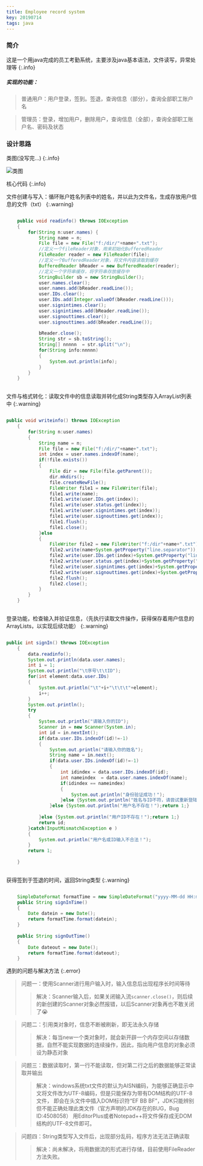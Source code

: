 ```yaml
---
title: Employee record system
key: 20190714
tags: java
---
```


### 简介

这是一个用java完成的员工考勤系统，主要涉及java基本语法，文件读写，异常处理等
{:.info}

##### 实现的功能：  

> 普通用户：用户登录，签到。签退，查询信息（部分），查询全部职工账户名

> 管理员：登录，增加用户，删除用户，查询信息（全部），查询全部职工账户名、密码及状态


### 设计思路

类图(没写完...)
{:.info}

![类图](http://i2.tiimg.com/691221/accc0387d4a993c5.png)


核心代码
{:.info}

文件创建与写入：循环账户姓名列表中的姓名，并以此为文件名，生成存放用户信息的文件（txt）
{:.warning}

```java

	public void readinfo() throws IOException 
	{
		for(String n:user.names) {
			String name = n;
			File file = new File("f:/dir/"+name+".txt");
			//定义一个fileReader对象，用来初始化BufferedReader
			FileReader reader = new FileReader(file);
			//定义一个BufferedReader对象，将文件内容读取到缓存
			BufferedReader bReader = new BufferedReader(reader);
			//定义一个字符串缓存，将字符串存放缓存中
			StringBuilder sb = new StringBuilder();
	        user.names.clear();
	        user.names.add(bReader.readLine());
	        user.IDs.clear();
			user.IDs.add(Integer.valueOf(bReader.readLine()));
			user.signintimes.clear();
			user.signintimes.add(bReader.readLine());
			user.signouttimes.clear();
			user.signouttimes.add(bReader.readLine());
	        
	        bReader.close();
	        String str = sb.toString();
	        String[] nnnnn  = str.split("\n");
	        for(String info:nnnnn) 
	        {
	        	System.out.println(info);
	        }
		}
	}
  
```
文件与格式转化：读取文件中的信息读取并转化成String类型存入ArrayList列表中
{:.warning}

```java

public void writeinfo() throws IOException 
	{
		for(String n:user.names)
		{
			String name = n;
			File file = new File("f:/dir/"+name+".txt");
			int index = user.names.indexOf(name);
			if(!file.exists()) 
			{
				File dir = new File(file.getParent());
				dir.mkdirs();
				file.createNewFile();
				FileWriter file1 = new FileWriter(file);
				file1.write(name);
				file1.write(user.IDs.get(index));
				file1.write(user.status.get(index));
				file1.write(user.signintimes.get(index));
				file1.write(user.signouttimes.get(index));
				file1.flush();
				file1.close();
			}else 
			{
				FileWriter file2 = new FileWriter("f:/dir"+name+".txt");
				file2.write(name+System.getProperty("line.separator"));
				file2.write(user.IDs.get(index)+System.getProperty("line.separator"));
				file2.write(user.status.get(index)+System.getProperty("line.separator"));
				file2.write(user.signintimes.get(index)+System.getProperty("line.separator"));
				file2.write(user.signouttimes.get(index)+System.getProperty("line.separator"));
				file2.flush();
				file2.close();
			}
		}
	}
  
```

登录功能，检查输入并验证信息，（先执行读取文件操作，获得保存着用户信息的ArrayLists，以实现后续功能）
{:.warning}


```java

public int signIn() throws IOException 
	{
		data.readinfo();
		System.out.println(data.user.names);
		int i = 1;
		System.out.println("\t序号\t\tID");
		for(int element:data.user.IDs) 
		{
			System.out.println("\t"+i+"\t\t\t"+element);
			i++;
		}
		System.out.println();
		try
		{
			System.out.println("请输入你的ID");
			Scanner in = new Scanner(System.in);
			int id = in.nextInt();
			if(data.user.IDs.indexOf(id)!=-1)
			{
				System.out.println("请输入你的姓名");
				String name = in.next();
				if(data.user.IDs.indexOf(id)!=-1) 
				{
					int idindex = data.user.IDs.indexOf(id);
					int nameindex  = data.user.names.indexOf(name);
					if(idindex == nameindex)
					{
						System.out.println("身份验证成功！");
					}else {System.out.println("姓名与ID不符，请尝试重新登陆");return 1;}
				}else {System.out.println("用户名不存在！");return 1;}
				
			}else {System.out.println("用户ID不存在！");return 1;}
			return id;
		}catch(InputMismatchException e ) 
		{
			System.out.println("用户名或ID输入不合法！");
		}
		return 1;
		
	}
  
```

获得签到于签退的时间，返回String类型
{:.warning}

```java

	SimpleDateFormat formatTime = new SimpleDateFormat("yyyy-MM-dd HH:mm:ss");
	public String signInTime() 
	{
		Date datein = new Date();
		return formatTime.format(datein);		
	}
	
	public String signOutTime() 
	{
		Date dateout = new Date();
		return formatTime.format(dateout);
	}

```

遇到的问题与解决方法
{:.error}

> 问题一：使用Scanner进行用户输入时，输入信息后出现程序长时间等待
>> 解决：Scanner输入后，如果关闭输入流`scanner.close()`，则后续的新创建的Scanner对象必然报错，以后Scanner对象再也不敢关闭了😭

> 问题二：引用类对象时，信息不断被刷新，即无法永久存储
>> 解决：每当new一个类对象时，就会新开辟一个内存空间以存储数据，自然不能实现数据的连续操作，因此，指向用户信息的对象必须设为静态对象

> 问题三：数据读取时，第一行不能读取，但对第二行之后的数据能够正常读取并输出
>> 解决：windows系统txt文件的默认为AISN编码，为能够正确显示中文将文件改为UTF-8编码，但是只能保存为带有DOM结构的UTF-8文件，
即会在头文件中插入DOM标识符“EF BB BF”，JDK只能辨别但不能正确处理此类文件（官方声明的JDK存在的BUG，Bug ID:4508058）
用EditorPlus或者Notepad++将文件保存成无DOM结构的UTF-8文件即可。

> 问题四：String类型写入文件后，出现部分乱码，程序方法无法正确读取
>> 解决：尚未解决，将用数据流的形式进行存储，目前使用FileReader方法失败。
